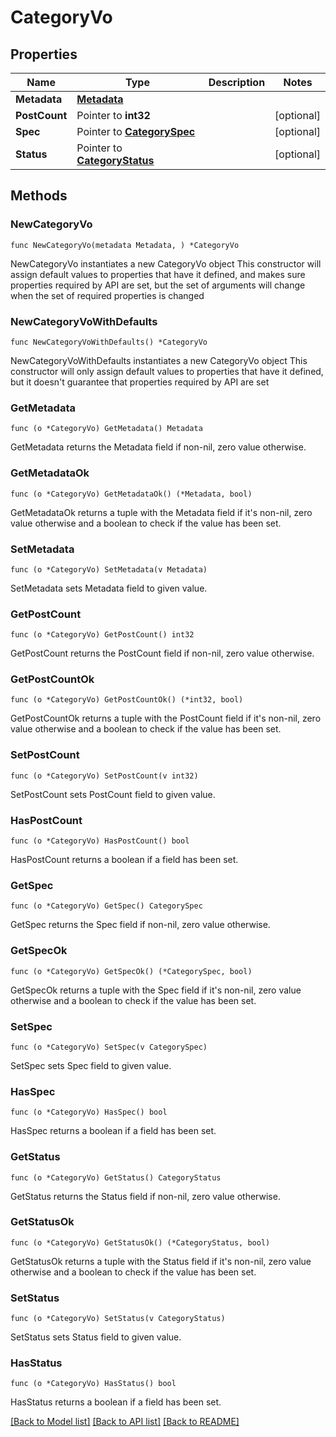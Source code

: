 # CategoryVo

## Properties

Name | Type | Description | Notes
------------ | ------------- | ------------- | -------------
**Metadata** | [**Metadata**](Metadata.md) |  | 
**PostCount** | Pointer to **int32** |  | [optional] 
**Spec** | Pointer to [**CategorySpec**](CategorySpec.md) |  | [optional] 
**Status** | Pointer to [**CategoryStatus**](CategoryStatus.md) |  | [optional] 

## Methods

### NewCategoryVo

`func NewCategoryVo(metadata Metadata, ) *CategoryVo`

NewCategoryVo instantiates a new CategoryVo object
This constructor will assign default values to properties that have it defined,
and makes sure properties required by API are set, but the set of arguments
will change when the set of required properties is changed

### NewCategoryVoWithDefaults

`func NewCategoryVoWithDefaults() *CategoryVo`

NewCategoryVoWithDefaults instantiates a new CategoryVo object
This constructor will only assign default values to properties that have it defined,
but it doesn't guarantee that properties required by API are set

### GetMetadata

`func (o *CategoryVo) GetMetadata() Metadata`

GetMetadata returns the Metadata field if non-nil, zero value otherwise.

### GetMetadataOk

`func (o *CategoryVo) GetMetadataOk() (*Metadata, bool)`

GetMetadataOk returns a tuple with the Metadata field if it's non-nil, zero value otherwise
and a boolean to check if the value has been set.

### SetMetadata

`func (o *CategoryVo) SetMetadata(v Metadata)`

SetMetadata sets Metadata field to given value.


### GetPostCount

`func (o *CategoryVo) GetPostCount() int32`

GetPostCount returns the PostCount field if non-nil, zero value otherwise.

### GetPostCountOk

`func (o *CategoryVo) GetPostCountOk() (*int32, bool)`

GetPostCountOk returns a tuple with the PostCount field if it's non-nil, zero value otherwise
and a boolean to check if the value has been set.

### SetPostCount

`func (o *CategoryVo) SetPostCount(v int32)`

SetPostCount sets PostCount field to given value.

### HasPostCount

`func (o *CategoryVo) HasPostCount() bool`

HasPostCount returns a boolean if a field has been set.

### GetSpec

`func (o *CategoryVo) GetSpec() CategorySpec`

GetSpec returns the Spec field if non-nil, zero value otherwise.

### GetSpecOk

`func (o *CategoryVo) GetSpecOk() (*CategorySpec, bool)`

GetSpecOk returns a tuple with the Spec field if it's non-nil, zero value otherwise
and a boolean to check if the value has been set.

### SetSpec

`func (o *CategoryVo) SetSpec(v CategorySpec)`

SetSpec sets Spec field to given value.

### HasSpec

`func (o *CategoryVo) HasSpec() bool`

HasSpec returns a boolean if a field has been set.

### GetStatus

`func (o *CategoryVo) GetStatus() CategoryStatus`

GetStatus returns the Status field if non-nil, zero value otherwise.

### GetStatusOk

`func (o *CategoryVo) GetStatusOk() (*CategoryStatus, bool)`

GetStatusOk returns a tuple with the Status field if it's non-nil, zero value otherwise
and a boolean to check if the value has been set.

### SetStatus

`func (o *CategoryVo) SetStatus(v CategoryStatus)`

SetStatus sets Status field to given value.

### HasStatus

`func (o *CategoryVo) HasStatus() bool`

HasStatus returns a boolean if a field has been set.


[[Back to Model list]](../README.md#documentation-for-models) [[Back to API list]](../README.md#documentation-for-api-endpoints) [[Back to README]](../README.md)


